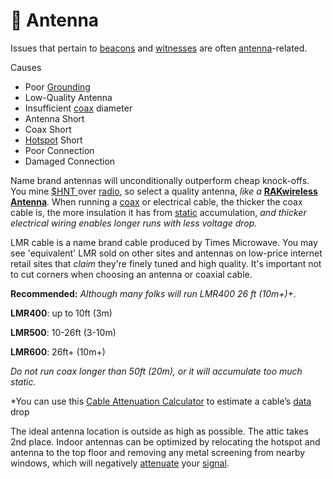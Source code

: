 # 📡 Antenna

Issues that pertain to [beacons](../../helium-glossary.md#beacon) and [witnesses](../../helium-glossary.md#witness) are often [antenna](../../helium-glossary.md#antenna)-related.&#x20;

Causes

* Poor [Grounding](../../helium-glossary.md#ground)
* Low-Quality Antenna
* Insufficient [coax](../../helium-glossary.md#coax) diameter
* Antenna Short
* Coax Short
* [Hotspot](../../helium-glossary.md#hotspot) Short
* Poor Connection
* Damaged Connection

Name brand antennas will unconditionally outperform cheap knock-offs. You mine [$HNT ](../../helium-glossary.md#hnt)over [radio](../../helium-glossary.md#radio), so select a quality antenna, _like a_ [**RAKwireless Antenna**](https://store.rakwireless.com/collections/outdoor-antennas). When running a [coax](../../helium-glossary.md#coax) or electrical cable, the thicker the coax cable is, the more insulation it has from [static](../../helium-glossary.md#static) accumulation, _and thicker electrical wiring enables longer runs with less voltage drop._&#x20;

LMR cable is a name brand cable produced by Times Microwave. You may see 'equivalent' LMR sold on other sites and antennas on low-price internet retail sites that _claim_ they're finely tuned and high quality. It's important not to cut corners when choosing an antenna or coaxial cable.&#x20;



**Recommended:** _Although many folks will run LMR400 26 ft (10m+)+._

**LMR400**: up to 10ft (3m)

**LMR500**: 10-26ft (3-10m)

**LMR600**: 26ft+ (10m+)

_Do not run coax longer than 50ft (20m), or it will accumulate too much static._

\*You can use this [Cable Attenuation Calculator](https://www.timesmicrowave.com/Calculator) to estimate a cable’s [data](../../helium-glossary.md#data) drop&#x20;

The ideal antenna location is outside as high as possible. The attic takes 2nd place. Indoor antennas can be optimized by relocating the hotspot and antenna to the top floor and removing any metal screening from nearby windows, which will negatively [attenuate](../../helium-glossary.md#attenuation) your [signal](../../helium-glossary.md#signal).&#x20;
